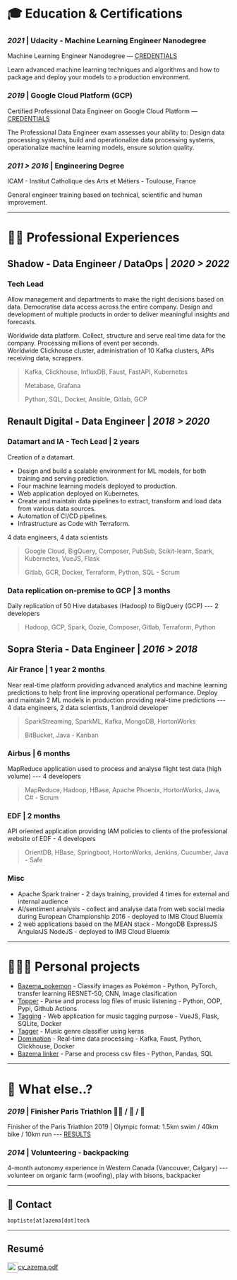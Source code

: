 # 🎓 Education & Certifications 

### *2021* | Udacity - Machine Learning Engineer Nanodegree
Machine Learning Engineer Nanodegree — <a href="https://graduation.udacity.com/confirm/STUCHQYP" target="_blank">CREDENTIALS</a>

Learn advanced machine learning techniques and algorithms and how to package
and deploy your models to a production environment.

### *2019* | Google Cloud Platform (GCP)
Certified Professional Data Engineer on Google Cloud Platform — <a href="https://www.credential.net/sdui5mmo" target="_blank">CREDENTIALS</a>

The Professional Data Engineer exam assesses your ability to:
Design data processing systems, build and operationalize data processing systems,
operationalize machine learning models, ensure solution quality.

### *2011 > 2016* | Engineering Degree

ICAM - Institut Catholique des Arts et Métiers - Toulouse, France

General engineer training based on technical, scientific and human improvement.
___
# 👨‍💻 Professional Experiences 

## Shadow - Data Engineer / DataOps  | *2020 > 2022* 

### Tech Lead 

Allow management and departments to make the right decisions based on data. Democratise data access across the entire company. Design and development of multiple products in order to deliver meaningful insights and forecasts.

Worldwide data platform. Collect, structure and serve real time data for the company. 
Processing millions of event per seconds.<br>
Worldwide Clickhouse cluster, administration of 10 Kafka clusters, APIs receiving data, scrappers.

> Kafka, Clickhouse, InfluxDB, Faust, FastAPI, Kubernetes
> 
> Metabase, Grafana
> 
> Python, SQL, Docker, Ansible, Gitlab, GCP


## Renault Digital - Data Engineer | *2018 > 2020* 


### Datamart and IA - Tech Lead | 2 years
Creation of a datamart.

- Design and build a scalable environment for ML models, for both training and serving prediction.
- Four machine learning models deployed to production.
- Web application deployed on Kubernetes.
- Create and maintain data pipelines to extract, transform and load data from various data sources.
- Automation of CI/CD pipelines.
- Infrastructure as Code with Terraform.

4 data engineers, 4 data scientists

> Google Cloud, BigQuery, Composer, PubSub, Scikit-learn, Spark, Kubernetes, VueJS, Flask
>
> Gitlab, GCR, Docker, Terraform, Python, SQL - Scrum

### Data replication on-premise to GCP | 3 months
Daily replication of 50 Hive databases (Hadoop) to BigQuery (GCP) --- 2 developers

> Hadoop, GCP, Spark, Oozie, Composer, Gitlab, Terraform, Python


## Sopra Steria - Data Engineer | *2016 > 2018*


### Air France | 1 year 2 months
Near real-time platform providing advanced analytics and machine learning predictions to help front line improving operational performance.
Deploy and maintain 2 ML models in production providing real-time predictions --- 
 4 data engineers, 2 data scientists, 1 android developer

> SparkStreaming, SparkML, Kafka, MongoDB, HortonWorks
>
> BitBucket, Java - Kanban

### Airbus | 6 months
MapReduce application used to process and analyse flight test data (high volume) --- 4 developers

> MapReduce, Hadoop, HBase, Apache Phoenix, HortonWorks, Java, C# - Scrum

### EDF | 2 months
API oriented application providing IAM policies to clients of the professional website of EDF - 4 developers

> OrientDB, HBase, Springboot, HortonWorks, Jenkins, Cucumber, Java - Safe

### Misc
* Apache Spark trainer - 2 days training, provided 4 times for external and internal audience
* AI/sentiment analysis - collect and analyse data from web social media during European Championship 2016 - deployed to IMB Cloud Bluemix
* 2 web applications based on the MEAN stack - MongoDB ExpressJS AngularJS NodeJS - deployed to IMB Cloud Bluemix

___

# 🧘🏻‍♂️ Personal projects

* [Bazema_pokemon](https://github.com/AzemaBaptiste/pokemon_classifier) - Classify images as Pokémon - Python, PyTorch, transfer learning RESNET-50, CNN, Image clasification
* [Topper](https://github.com/AzemaBaptiste/topper) - Parse and process log files of music listening - Python, OOP, Pypi, Github Actions
* [Tagging](https://github.com/AzemaBaptiste/tagging) - Web application for music tagging purpose - VueJS, Flask, SQLite, Docker
* [Tagger](https://github.com/AzemaBaptiste/tagger) - Music genre classifier using keras
* [Domination](https://github.com/AzemaBaptiste/domination) - Real-time data processing - Kafka, Faust, Python, Clickhouse, Docker
* [Bazema linker](https://github.com/AzemaBaptiste/bazema_linker) - Parse and process csv files - Python, Pandas, SQL

___

# 🌴 What else..?

### *2019* | Finisher Paris Triathlon 🏊‍♂️ / 🚴 / 🏃

Finisher of the Paris Triathlon 2019 | Olympic format: 1.5km swim / 40km bike / 10km run ---
 <a href="https://resultscui.active.com/participants/38322252" target="_blank">RESULTS</a>

### *2014* | Volunteering - backpacking
4-month autonomy experience in Western Canada (Vancouver, Calgary) --- volunteer on organic farm (woofing), play with bisons, backpacker

___
## 📨 Contact

``` 
baptiste[at]azema[dot]tech
``` 

___
## Resumé

<a href="/cv_azema.pdf" target="_blank">
<img  width="24" height="24" style="vertical-align: middle" src="img/resume.png" /><span>cv_azema.pdf</span>
</a>

